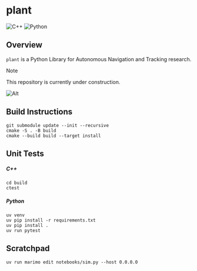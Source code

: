 # plant

![C++](https://img.shields.io/badge/C%2B%2B-00599C?style=for-the-badge&logo=c%2B%2B&logoColor=white)
![Python](https://img.shields.io/badge/Python-3776AB?style=for-the-badge&logo=python&logoColor=white)

## Overview

`plant` is a Python Library for Autonomous Navigation and Tracking research.

> [!NOTE]
> This repository is currently under construction.

![Alt](https://repobeats.axiom.co/api/embed/7b396ab12aae81b774176805c20b9f1be8827ccb.svg "Repobeats analytics image")

## Build Instructions

```shell
git submodule update --init --recursive
cmake -S . -B build
cmake --build build --target install
```

## Unit Tests

##### C++

```shell
cd build
ctest
```

##### Python

```shell
uv venv
uv pip install -r requirements.txt
uv pip install .
uv run pytest
```

## Scratchpad

```shell
uv run marimo edit notebooks/sim.py --host 0.0.0.0
```
